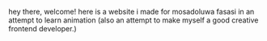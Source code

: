 hey there, welcome! here is a website i made for mosadoluwa fasasi in an attempt to learn animation (also an attempt to make myself a good creative frontend developer.)